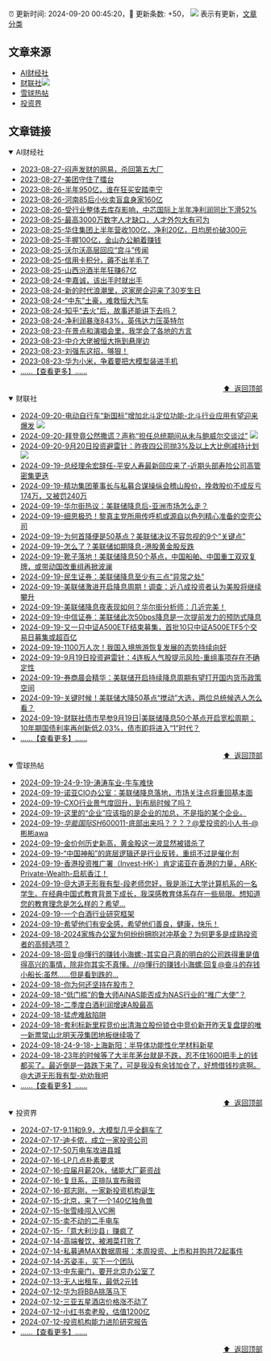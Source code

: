 ##

:alarm_clock: 更新时间: 2024-09-20 00:45:20，:rocket: 更新条数: +50， ![](/assets/dot.png) 表示有更新，[文章分类](/TAGS.md)

## 文章来源

- [AI财经社](#ai财经社)  
- [财联社](#财联社)![](/assets/dot.png)   
- [雪球热帖](#雪球热帖)  
- [投资界](#投资界)  

## 文章链接

<details open>
<summary id="ai财经社">
 AI财经社
</summary>


- [2023-08-27-闷声发财的网易，杀回第五大厂](https://www.aicaijing.com.cn/article/18610)  
- [2023-08-27-美团守住了擂台](https://www.aicaijing.com.cn/article/18611)  
- [2023-08-26-半年950亿，谁在狂买安踏李宁](https://www.aicaijing.com.cn/article/18607)  
- [2023-08-26-河南85后小伙卖盲盒身家160亿](https://www.aicaijing.com.cn/article/18608)  
- [2023-08-26-受行业整体去库存影响，中芯国际上半年净利润同比下滑52%](https://www.aicaijing.com.cn/article/18609)  
- [2023-08-25-最高3000万数字人才缺口，人才外包大有可为](https://www.aicaijing.com.cn/article/18601)  
- [2023-08-25-华住集团上半年营收100亿，净利20亿，日均房价破300元](https://www.aicaijing.com.cn/article/18602)  
- [2023-08-25-手握100亿，金山办公躺着赚钱](https://www.aicaijing.com.cn/article/18603)  
- [2023-08-25-沃尔沃高层回应“宫斗”传闻](https://www.aicaijing.com.cn/article/18604)  
- [2023-08-25-信用卡积分，薅不出羊毛了](https://www.aicaijing.com.cn/article/18605)  
- [2023-08-25-山西汾酒半年狂赚67亿](https://www.aicaijing.com.cn/article/18606)  
- [2023-08-24-李嘉诚，该出手时就出手](https://www.aicaijing.com.cn/article/18596)  
- [2023-08-24-新的时代浪潮里，这家房企迎来了30岁生日](https://www.aicaijing.com.cn/article/18597)  
- [2023-08-24-“中东”土豪，难救恒大汽车](https://www.aicaijing.com.cn/article/18598)  
- [2023-08-24-知乎“去火”后，故事还能讲下去吗？](https://www.aicaijing.com.cn/article/18599)  
- [2023-08-24-净利润暴涨843%，英伟达力压英特尔](https://www.aicaijing.com.cn/article/18600)  
- [2023-08-23-在景点和演唱会里，我学会了各地的方言](https://www.aicaijing.com.cn/article/18591)  
- [2023-08-23-中介大佬被恒大拖到悬崖边](https://www.aicaijing.com.cn/article/18592)  
- [2023-08-23-刘强东这招，够狠！](https://www.aicaijing.com.cn/article/18593)  
- [2023-08-23-华为小米，争着要把大模型装进手机](https://www.aicaijing.com.cn/article/18594)  
- [......【查看更多】......](/details/AI财经社.md)

<div align="right"><a href="#文章来源">⬆ &nbsp;返回顶部</a></div>
</details>

<details open>
<summary id="财联社">
 财联社
</summary>


- [2024-09-20-电动自行车“新国标”增加北斗定位功能-北斗行业应用有望迎来爆发](https://www.cls.cn/detail/1803785) ![](/assets/new.png)  
- [2024-09-20-拜登竟公然撒谎？声称“担任总统期间从未与鲍威尔交谈过”](https://www.cls.cn/detail/1803809) ![](/assets/new.png)  
- [2024-09-20-9月20日投资避雷针：昨夜四公司抛3%及以上大比例减持计划](https://www.cls.cn/detail/1803813) ![](/assets/new.png)  
- [2024-09-19-总经理余宏辞任-平安人寿最新回应来了-近期头部寿险公司高管密集更迭](https://www.cls.cn/detail/1802730)  
- [2024-09-19-精功集团董事长与私募合谋操纵会稽山股价，挽救股价不成反亏174万，又被罚240万](https://www.cls.cn/detail/1802715)  
- [2024-09-19-华尔街热议：美联储降息后-亚洲市场怎么走？](https://www.cls.cn/detail/1802662)  
- [2024-09-19-细思极恐！黎真主党所用传呼机或源自以色列精心准备的空壳公司](https://www.cls.cn/detail/1802625)  
- [2024-09-19-为何首降便是50基点？美联储决议不容忽视的9个“关键点”](https://www.cls.cn/detail/1802627)  
- [2024-09-19-怎么了？美联储如期降息-港股黄金股反跌](https://www.cls.cn/detail/1802648)  
- [2024-09-19-靴子落地！美联储降息50个基点，中国船舶、中国重工双双复牌，或带动国改重组再掀波澜](https://www.cls.cn/detail/1802516)  
- [2024-09-19-民生证券：美联储降息至少有三点“异常之处”](https://www.cls.cn/detail/1802432)  
- [2024-09-19-美联储激进开启降息周期！调查：近八成投资者认为美股将继续攀升](https://www.cls.cn/detail/1802439)  
- [2024-09-19-美联储降息夜表现如何？华尔街分析师：几近完美！](https://www.cls.cn/detail/1802438)  
- [2024-09-19-中信证券：美联储此次50bps降息是一次提前发力的预防式降息](https://www.cls.cn/detail/1802450)  
- [2024-09-19-又一只中证A500ETF结束募集，首批10只中证A500ETF5个交易日募集或超百亿](https://www.cls.cn/detail/1802454)  
- [2024-09-19-1100万人次！我国入境旅游恢复发展的态势持续向好](https://www.cls.cn/detail/1802416)  
- [2024-09-19-9月19日投资避雷针：4连板人气股提示风险-重组事项存在不确定性](https://www.cls.cn/detail/1802429)  
- [2024-09-19-券商晨会精华：美联储开启持续降息周期有望打开国内货币政策空间](https://www.cls.cn/detail/1802436)  
- [2024-09-19-关键时候！美联储大降50基点“搅动”大选，两位总统候选人怎么看？](https://www.cls.cn/detail/1802408)  
- [2024-09-19-财联社债市早参9月19日|美联储降息50个基点开启宽松周期；10年期国债利率再创新低2.03%，债市即将进入“1”时代？](https://www.cls.cn/detail/1802460)  
- [......【查看更多】......](/details/财联社.md)

<div align="right"><a href="#文章来源">⬆ &nbsp;返回顶部</a></div>
</details>

<details open>
<summary id="雪球热帖">
 雪球热帖
</summary>


- [2024-09-19-24-9-19-涛涛车业-牛车难快](https://xueqiu.com/8772786299/305013476)  
- [2024-09-19-诺亚CIO办公室：美联储降息落地，市场关注点将重回基本面](https://xueqiu.com/3563773868/305011432)  
- [2024-09-19-CXO行业景气度回升，到布局时候了吗？](https://xueqiu.com/5939653998/304999403)  
- [2024-09-19-这里的“企业”应该指的是企业的加总，不是指的某个企业。](https://xueqiu.com/1247347556/304989440)  
- [2024-09-19-$华能国际SH600011$-底部出来吗？？？？@爱投资的小人书-@彬彬awa](https://xueqiu.com/2241249492/304987142)  
- [2024-09-19-金价创历史新高，黄金股这一波显然被错杀了](https://xueqiu.com/9210717241/304982893)  
- [2024-09-19-“中国神船”的底层逻辑还是行业反转，重组不过是催化剂](https://xueqiu.com/9333565636/304976771)  
- [2024-09-19-香港投资推广署（Invest-HK-）肯定诺亚在香港的力量，ARK-Private-Wealth-启航香江！](https://xueqiu.com/1176849124/304994834)  
- [2024-09-19-@大道无形我有型-段老师您好，我是浙江大学计算机系的一名学生。在经典中国式教育背景下成长，我深感教育体系存在一些局限。想知道您的教育理念是怎么样的？希望...](https://xueqiu.com/8248560256/305051761)  
- [2024-09-19-一个白酒行业研究框架](https://xueqiu.com/1447889323/305040100)  
- [2024-09-19-希望他们有安全感，希望他们善良，健康，快乐！](https://xueqiu.com/1247347556/305052532)  
- [2024-09-18-2024家族办公室为何纷纷拥抱对冲基金？为何更多是成熟投资者的高频选项？](https://xueqiu.com/6025649448/304872856)  
- [2024-09-18-回复@懂行的赚钱小海螺:-其实自己真的明白的公司跌得重是值得高兴的事情，除非你其实不真懂。//@懂行的赚钱小海螺:回复@奋斗的存钱小船长:虽然……但是看到跌的...](https://xueqiu.com/1247347556/304858381)  
- [2024-09-18-你为何还坚持在股市？](https://xueqiu.com/5939653998/304849045)  
- [2024-09-18-“低门槛”的鲁大师AiNAS能否成为NAS行业的“推广大使”？](https://xueqiu.com/5011489057/304846399)  
- [2024-09-18-二季度白酒利润增速A股最高](https://xueqiu.com/5514535679/304826987)  
- [2024-09-18-猛虎难敌陷阱](https://xueqiu.com/9598793634/304830063)  
- [2024-09-18-套利标新里程竞价出清海立股份锁仓中竞价新开昨天复盘提的唯一新票常山北明天茂集团地板继续吸了](https://xueqiu.com/7141667422/304832103)  
- [2024-09-18-24-9-18-上海新阳：半导体功能性化学材料新星](https://xueqiu.com/8772786299/304847210)  
- [2024-09-18-23年的时候等了大半年茅台就是不跌，忍不住1600把手上的钱都买了。最近倒是一路跌下来了，可是我没有余钱加仓了，好想借钱抄底啊。@大道无形我有型-劝劝我吧](https://xueqiu.com/1566996805/304857618)  
- [......【查看更多】......](/details/雪球热帖.md)

<div align="right"><a href="#文章来源">⬆ &nbsp;返回顶部</a></div>
</details>

<details open>
<summary id="投资界">
 投资界
</summary>


- [2024-07-17-9.11和9.9，大模型几乎全翻车了](https://posts.careerengine.us/p/6697778c44726b29bffa3a09)  
- [2024-07-17-迪卡侬，成立一家投资公司](https://posts.careerengine.us/p/6697778c44726b29bffa3a01)  
- [2024-07-17-50万电车攻进县城](https://posts.careerengine.us/p/6697779c831e1d29eea44253)  
- [2024-07-16-LP几点朴素要求](https://posts.careerengine.us/p/669636a8720ed522248054dc)  
- [2024-07-16-应届月薪20k，储能大厂薪资战](https://posts.careerengine.us/p/669636a8720ed522248054d4)  
- [2024-07-16-复旦系，正排队宣布融资](https://posts.careerengine.us/p/66963699cb38e136a496986c)  
- [2024-07-16-郑志刚，一家新投资机构诞生](https://posts.careerengine.us/p/66963699cb38e136a4969874)  
- [2024-07-15-北京，来了一个140亿独角兽](https://posts.careerengine.us/p/6694db59a0c3ac562b61f9af)  
- [2024-07-15-张雪峰闯入VC圈](https://posts.careerengine.us/p/6694db59a0c3ac562b61f9b7)  
- [2024-07-15-卖不动的二手电车](https://posts.careerengine.us/p/6694db6836b2f1565d9b541a)  
- [2024-07-15-「意大利沙县」赚疯了](https://posts.careerengine.us/p/6694db6836b2f1565d9b5422)  
- [2024-07-14-高端餐饮，被湘菜打败了](https://posts.careerengine.us/p/6693862333c6e710d0bf9dc4)  
- [2024-07-14-私募通MAX数据周报：本周投资、上市和并购共72起事件](https://posts.careerengine.us/p/6693862333c6e710d0bf9dcc)  
- [2024-07-14-苏姿丰，买下一个团队](https://posts.careerengine.us/p/6693861481427510b2b9c123)  
- [2024-07-13-中东豪门，要开北京办公室了](https://posts.careerengine.us/p/66922794a876f80d113b51fe)  
- [2024-07-13-无人出租车，最低2元钱](https://posts.careerengine.us/p/669227b82202ae0dfac5d713)  
- [2024-07-12-华为将BBA挑落马下](https://posts.careerengine.us/p/6690a6c68082df14ead7eaac)  
- [2024-07-12-三亚五星酒店价格涨不动了](https://posts.careerengine.us/p/6690a6c68082df14ead7eaa4)  
- [2024-07-12-小红书卖老股，估值1200亿](https://posts.careerengine.us/p/6690a6b756b00014bcc00e8f)  
- [2024-07-12-投资机构能力进阶研究报告](https://posts.careerengine.us/p/6690a6b756b00014bcc00e87)  
- [......【查看更多】......](/details/投资界.md)

<div align="right"><a href="#文章来源">⬆ &nbsp;返回顶部</a></div>
</details>
